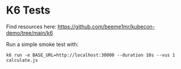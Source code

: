 # K6 Tests

Find resources here: https://github.com/beeme1mr/kubecon-demo/tree/main/k6

Run a simple smoke test with:

```shell
k6 run -e BASE_URL=http://localhost:30000 --duration 10s --vus 1 calculate.js
```
